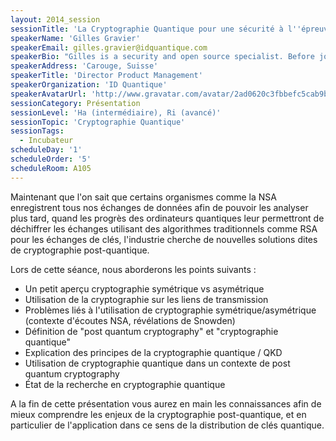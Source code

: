 ```yaml
---
layout: 2014_session
sessionTitle: 'La Cryptographie Quantique pour une sécurité à l''épreuve du futur'
speakerName: 'Gilles Gravier'
speakerEmail: gilles.gravier@idquantique.com
speakerBio: "Gilles is a security and open source specialist. Before joining ID Quantique, he was chief technology strategist for security and open source at Sun Microsystems, advising the largest accounts globally on their IT security strategy as well as their open source activities. He moved on to develop global market and business development strategies for open source and security in the public sector still at Sun and then Oracle.  He has been active in the lobbying activities, in particular for these companies, around cryptography, DRM, and open standards.\n\nGilles is now Director of Product Management for the Quantum Random Number Generators, as well as the Network Security and Quantum Key Distribution product lines at ID Quantique, a company that is the leader in high-performance multi-protocol network encryption based on conventional and quantum technologies, and aiming at providing future-proof encryption for time sensitive data.\n\nGilles was born in 1965 in France, is a dual French and Swiss citizen, and graduated in 1989 from ENSTA ParisTech with an MS degree, majoring in formal computer systems design. He is a CISSP. He also teaches in several universities in Western Switzerland, in particular around digital marketing and social media strategies."
speakerAddress: 'Carouge, Suisse'
speakerTitle: 'Director Product Management'
speakerOrganization: 'ID Quantique'
speakerAvatarUrl: 'http://www.gravatar.com/avatar/2ad0620c3fbbefc5cab9b45ff9d139a4?size=200&default=mm'
sessionCategory: Présentation
sessionLevel: 'Ha (intermédiaire), Ri (avancé)'
sessionTopic: 'Cryptographie Quantique'
sessionTags:
  - Incubateur
scheduleDay: '1'
scheduleOrder: '5'
scheduleRoom: A105
---
```


Maintenant que l'on sait que certains organismes comme la NSA enregistrent tous nos échanges de données afin de pouvoir les analyser plus tard, quand les progrès des ordinateurs quantiques leur permettront de déchiffrer les échanges utilisant des algorithmes traditionnels comme RSA pour les échanges de clés, l'industrie cherche de nouvelles solutions dites de cryptographie post-quantique.

Lors de cette séance, nous aborderons les points suivants :
- Un petit aperçu cryptographie symétrique vs asymétrique
- Utilisation de la cryptographie sur les liens de transmission
- Problèmes liés à l'utilisation de cryptographie symétrique/asymétrique (contexte d'écoutes NSA, révélations de Snowden)
- Définition de "post quantum cryptography" et "cryptographie quantique"
- Explication des principes de la cryptographie quantique / QKD
- Utilisation de cryptographie quantique dans un contexte de post quantum cryptography
- État de la recherche en cryptographie quantique

A la fin de cette présentation vous aurez en main les connaissances afin de mieux comprendre les enjeux de la cryptographie post-quantique, et en particulier de l'application dans ce sens de la distribution de clés quantique.
